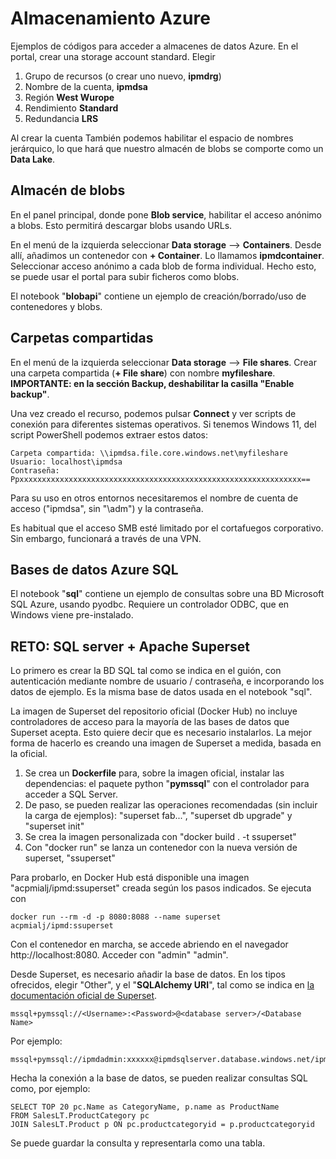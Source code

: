 # Almacenamiento Azure
Ejemplos de códigos para acceder a almacenes de datos Azure.
En el portal, crear una storage account standard. Elegir 

1. Grupo de recursos (o crear uno nuevo, **ipmdrg**)
2. Nombre de la cuenta, **ipmdsa**
3. Región **West Wurope**
4. Rendimiento **Standard**
5. Redundancia **LRS**

Al crear la cuenta También podemos habilitar el espacio de nombres jerárquico, lo que hará que nuestro almacén de blobs se comporte como un **Data Lake**. 

## Almacén de blobs
En el panel principal, donde pone **Blob service**, habilitar el acceso anónimo a blobs. Esto permitirá descargar blobs usando URLs. 

En el menú de la izquierda seleccionar **Data storage** --> **Containers**. Desde allí, añadimos un contenedor con **+ Container**. Lo llamamos **ipmdcontainer**. Seleccionar acceso anónimo a cada blob de forma individual. Hecho esto, se puede usar el portal para subir ficheros como blobs. 

El notebook "**blobapi**" contiene un ejemplo de creación/borrado/uso de contenedores y blobs. 

## Carpetas compartidas
En el menú de la izquierda seleccionar **Data storage** --> **File shares**. Crear una carpeta compartida (**+ File share**) con nombre **myfileshare**. **IMPORTANTE: en la sección Backup, deshabilitar la casilla "Enable backup"**.

Una vez creado el recurso, podemos pulsar **Connect** y ver scripts de conexión para diferentes sistemas operativos. Si tenemos Windows 11, del script PowerShell podemos extraer estos datos:
```
Carpeta compartida: \\ipmdsa.file.core.windows.net\myfileshare
Usuario: localhost\ipmdsa
Contraseña: Ppxxxxxxxxxxxxxxxxxxxxxxxxxxxxxxxxxxxxxxxxxxxxxxxxxxxxxxxxxxxxxxx==
```
Para su uso en otros entornos necesitaremos el nombre de cuenta de acceso ("ipmdsa", sin "\adm") y la contraseña. 

Es habitual que el acceso SMB esté limitado por el cortafuegos corporativo. Sin embargo, funcionará a través de una VPN. 

## Bases de datos Azure SQL
El notebook "**sql**" contiene un ejemplo de consultas sobre una BD Microsoft SQL Azure, usando pyodbc. Requiere un controlador ODBC, que en Windows viene pre-instalado. 

## RETO: SQL server + Apache Superset
Lo primero es crear la BD SQL tal como se indica en el guión, con autenticación mediante nombre de usuario / contraseña, e incorporando los datos de ejemplo. Es la misma base de datos usada en el notebook "sql". 

La imagen de Superset del repositorio oficial (Docker Hub) no incluye controladores de acceso para la mayoría de las bases de datos que Superset acepta. Esto quiere decir que es necesario instalarlos. La mejor forma de hacerlo es creando una imagen de Superset a medida, basada en la oficial.

1. Se crea un **Dockerfile** para, sobre la imagen oficial, instalar las dependencias: el paquete python "**pymssql**" con el controlador para acceder a SQL Server. 
2. De paso, se pueden realizar las operaciones recomendadas (sin incluir la carga de ejemplos): "superset fab...", "superset db upgrade" y "superset init"
3. Se crea la imagen personalizada con "docker build . -t ssuperset"
4. Con "docker run" se lanza un contenedor con la nueva versión de superset, "ssuperset"

Para probarlo, en Docker Hub está disponible una imagen "acpmialj/ipmd:ssuperset" creada según los pasos indicados. Se ejecuta con 
```
docker run --rm -d -p 8080:8088 --name superset acpmialj/ipmd:ssuperset
```
Con el contenedor en marcha, se accede abriendo en el navegador http://localhost:8080. Acceder con "admin" "admin". 

Desde Superset, es necesario añadir la base de datos. En los tipos ofrecidos, elegir "Other", y el "**SQLAlchemy URI**", tal como se indica en [la documentación oficial de Superset](https://superset.apache.org/docs/databases/sql-server/). 
```
mssql+pymssql://<Username>:<Password>@<database server>/<Database Name>
```
Por ejemplo:
```
mssql+pymssql://ipmdadmin:xxxxxx@ipmdsqlserver.database.windows.net/ipmdsql
```
Hecha la conexión a la base de datos, se pueden realizar consultas SQL como, por ejemplo:
```
SELECT TOP 20 pc.Name as CategoryName, p.name as ProductName
FROM SalesLT.ProductCategory pc
JOIN SalesLT.Product p ON pc.productcategoryid = p.productcategoryid
```
Se puede guardar la consulta y representarla como una tabla. 
